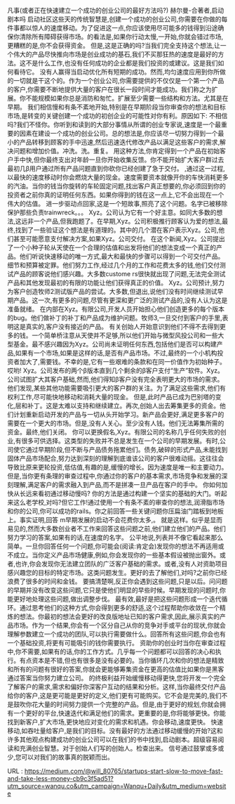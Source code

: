凡事(或者正在快速建立一个成功的创业公司的最好方法吗?) 
 赫尔曼-合著者,启动剧本吗 
 启动社区这些天的传统智慧是,创建一个成功的创业公司,你需要在你做的每件事都以惊人的速度移动。为了促进这一点,你应该使用尽可能多的钱得到沿途确保你清除所有障碍获得市场。的看法是,如果你行动太慢,一开始,你就会错过市场,更糟糕的是,你不会获得资金。 
 但是,这是正确的吗?当我们完全支持这个想法,让一个伟大的产品尽快推向市场是创业成功的基石,我们不买那狂热的速度是最好的方法。这不是什么工作,也没有任何成功的企业都是我们投资的或建议。这是我们如何看待它。 
 没有人赢得当启动优化所有短期的成功。然而,均匀速度应用到你所做的一切就是干这个的。作为一个创业公司,你需要提供的不仅仅是一个第一个产品的客户,你需要不断地提供大量的客户在很长一段时间才能成功。我们称之为扩展。你不能规模如果你总是消防和匆忙。扩展至少需要一些结构和方法。尤其是在早期。 
 我们相信慢和有条不紊地开始,特别是在早期阶段当你审查你的想法和目标市场,是转变的关键创建一个成功的初创企业的可能性对你有利。原因如下: 
 不相信吗?我们不怪你。你听到和读到的大部分事情从所谓的创业专家说,速度是一个最重要的因素在建设一个成功的创业公司。总的想法是,你应该尽一切努力得到一个最小的产品转移到顾客的手中迅速,然后迅速迭代修改产品以满足这些客户的需求,解决问题和增加价值。冲洗。洗。重复。 
 用这种方法,你肯定得到一个产品在初始客户手中快,但你最终支出对年龄一旦你开始收集反馈。你不能开始扩大客户群过去最初几β用户通过所有产品问题直到你砍你已经创建了急于交付。 
 ,通过这一过程,以最快的速度移动时你会燃烧大量的现金。速度需要资本就像开你的车快消耗更多的汽油。当你的钱当你旋转的车轮固定问题,找出客户真正想要的,你必须回到你的投资者之前你真的证明任何东西。如果你得到的钱在这一点上,它不会出现在一个伟大的估值。 
 进一步驱动点回家,这是一个短故事,照亮了这个问题。名字已被移除保护那些负责trainwreck。。。 
 Xyz。公司认为它有一个好主意。如同大多数的想法,这远非一个产品,但我跑题了。在早期,Xyz。公司积极推行顾客认为爱的想法,最终,找到了一些验证这个想法是有道理的。其中的几个潜在客户表示Xyz。公司,他们甚至可能愿意支付解决方案,如果Xyz。公司交付。 
 在这个新闻,Xyz。公司提出了一个小种子轮从天使在一个合理的估值和出发将他们的想法变成一个真正的产品。他们听说快速移动的唯一方式,最大和最快的步骤可以得到一个可交付产品。细节和预算被定罪。他们努力工作,经过几个月的工作和花费太多的钱,他们交付测试产品的顾客说他们感兴趣。大多数custome 
 rs很快就出现了问题,无法完全测试产品和其他发现最初的有限的功能让他们获得真正的价值。 
 Xyz。公司预计,努力为客户创造牧师2测试版产品的尝试。大多数,但退出,说他们没有时间继续测试早期产品。这一次,有更多的问题,尽管有更深和更广泛的测试产品的,没有人认为这是准备就绪。 
 在内部在Xyz。有限公司,开发人员开始担心他们创造更多的每个版本的bug。他们做补丁的补丁和产品成为维护问题。牧师3,一旦交付到客户的手里,表明这是真实的,客户没有接近的产品。 
 有关创始人开始意识到他们不得不去得到更多的钱。一个简单桥注意从天使并不足够,所以他们开始与微型风投公司和一些大型基金。最不感兴趣因为Xyz。公司尚未证明任何东西,包括他们是否可以构建产品,如果有一个市场,如果是这样的话,是否有产品市场。不过,最终的一个小机构投资者加大了,需要钱。不幸的是,它有一些艰难的条款和在同一价值作为初始种子。哎哟! 
 Xyz。公司发布的两个β版本直到几个剩余的β客户支付“生产”软件。Xyz。公司试图扩大其客户基础,然而,他们得知β客户没有完全表明更大的市场的需求。他们发现,某些其他功能需要吸引更大的客户群的关注。为了满足这些需求,他们有权利工作,尽可能快地移动和消耗大量的现金。 
 但是,此时产品已成为巴别塔的变化,层和补丁。这是太难以支持和继续建立。再次,创始人出去筹集更多的资金。他们计划重新启动开发的产品与一切从头开始学习。新产品会更好,满足更多客户的需要在一个更大的市场。但是,没有人关心。至少没有人钱。他们无法筹集所需的资金。最终,他们关闭。 
 你可以更换假名,Xyz。有限公司的名称几乎任何失败的创业,有很多可供选择。这类型的失败并不总是发生在一个公司的早期发展。有时,公司使它通过早期阶段,但不断与产品债务拖累他们。债务,破碎的形式产品,未能找到固体产品市场配合,努力达到深刻的理解到底谁该公司的客户很难动摇。这往往会导致比原来更轮投资,低估值,有趣的是,缓慢的增长。因为速度是唯一和主要动力。 
 但是,当你更有条理的审查过程中,你通过你的客户的基本需求,市场竞争和发展的深刻理解,满足客户的需求融入到产品,而不是拼凑一旦产品在客户的手中。 
 你如何加快从长远来看初通过移动慢吗? 
 你的方法是通过构建一个坚实的基础的大门。听起来这么老学校,对吗?但它工作!通过使用一个有条不紊的审查你的想法,润滑脂市场和你的公司,你可以成功的rails。你之前回答一些关键问题你压扁油门踏板到地板上。事实证明,回答 
 m早期发展的启动不会花费你太多,。 
 就是这样。似乎是显而易见的,然而大多数创业者不工作来回答这些问题之前,他们建立他们的产品。他们努力学习的答案,如果有的话,在速度的名字。 
 公平地说,列表并不像它看起来那么简单。一旦你回答任何一个问题,你可能会(阅读:肯定会)发现你的想法不再适用或不成立。当你定义产品市场健康,例如,你会发现你的一些基本假设被抛出窗外。或者,也许,你会发现你无法建立团队的广泛客户基础的需求。或者,没有人对资助项目感兴趣您的目标的特定市场。这类问题发生。更好的去了解他们,对吗?之前你已经浪费了很多的时间和金钱。 
 要搞清楚啊,反正你会遇到这些问题,只是以后。问问题的早期并没有改变这些问题,它只是使他们明显的早些时候。早期发现的问题时,你能更好地处理这些问题,做出调整步伐。 
 最有效,最好是把这些问题形成一个迭代循环。通过思考他们的这种方式,你会得到更多的舒适,这个过程帮助你收敛在一个精炼的想法。你最初的想法会更好的改良版地址已知的客户需求,因此,展示真实的产品市场。作为一个结果,你会有一个区分自己从你的竞争对手或平台的现状,你就会理解参数建立一个成功的团队,可以执行需要做什么。回答所有这些问题,你会也有一个基础投资,将更有可能吸引的钱你需要执行。 
 资助你的创业时当你在审查过程中,你不需要,如果有的话,你的工作方式。几乎每一个问题都可以回答的决心和执行。有点资本是不错,但也有很多是没有必要的。当你循环几次和你的想法是精致和所有的问题有很好的答案,你就会更能够筹集资金在更高的估值比如果你是黑客通过答案当你努力建立公司。 
 的终极利益开始缓慢移动得更快,您将开发一个完全了解客户的需求,需求和偏好你深客户互动的结果和分析。这样,当你最终交付产品给你的客户,这是更可能是更好的定义,他们更有可能购买。它不会是完美的,我们不是鼓吹你花大量的时间努力提供一个完整的产品。但是,由于更好的规划,你就会拥有一个更好的平台,快速迭代和满足他们的需求。更重要的是,你将能够更快。你能找到新客户,扩大市场,更快地应对变化的需求和机遇。你会移动,速度更快。 
 快速移动,如吞吐量给客户,是我们的目标。没有最好的方法通过移动缓慢的开始?这和许多其他观点构建成功的创业公司可以在我们的书中找到,启动剧本。超级容易阅读和充满创业智慧。对于创始人们写的创始人。检查出来。 
 信号通过鼓掌或多或少,您可以对我们的故事真的脱颖而出。 
  
   
  URL : https://medium.com/@will_80765/startups-start-slow-to-move-fast-and-take-less-money-cb9c3f5ad51?utm_source=wanqu.co&utm_campaign=Wanqu+Daily&utm_medium=website